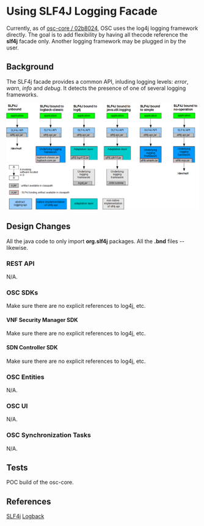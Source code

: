 # Using SLF4J Logging Facade
Currently, as of [osc-core / 02b8024](https://github.com/opensecuritycontroller/osc-core/commit/02b80247faa29b069d2b6082f2e866a2f71b0f20),
OSC uses the log4j logging framework directly. The goal is to add flexibility by having all thecode reference 
the **slf4j** facade only. Another logging framework may be plugged in by the user.

## Background

The SLF4j facade provides a common API, inluding logging levels: *error*, *warn*, *info* and *debug*. It detects the presence of one of several logging frameworks.

![](./images/concrete-bindings.png)

## Design Changes
All the java code to only import **org.slf4j** packages. All the **.bnd** files -- likewise. 

### REST API 
N/A.

### OSC SDKs
Make sure there are no explicit references to log4j, etc.

#### VNF Security Manager SDK
Make sure there are no explicit references to log4j, etc.

#### SDN Controller SDK
Make sure there are no explicit references to log4j, etc.

### OSC Entities 
N/A.

### OSC UI
N/A.

### OSC Synchronization Tasks
N/A.

## Tests
POC build of the osc-core.

## References
[SLF4j](https://www.slf4j.org/manual.html)
[Logback](https://logback.qos.ch/index.html)
